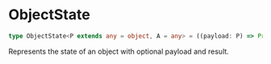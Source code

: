 # ObjectState

```ts
type ObjectState<P extends any = object, A = any> = ((payload: P) => Promise<A>) | ((payload: P) => A);
```

Represents the state of an object with optional payload and result.
